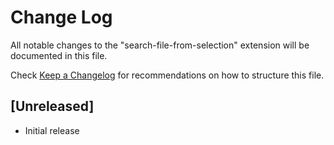 # Change Log

All notable changes to the "search-file-from-selection" extension will be documented in this file.

Check [Keep a Changelog](http://keepachangelog.com/) for recommendations on how to structure this file.

## [Unreleased]

- Initial release